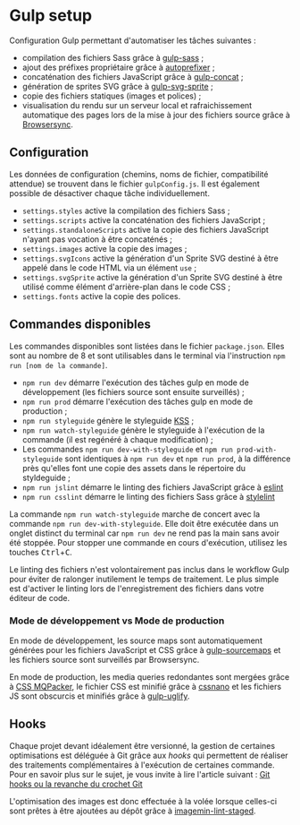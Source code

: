 # Gulp setup

Configuration Gulp permettant d'automatiser les tâches suivantes :

* compilation des fichiers Sass grâce à [gulp-sass](https://www.npmjs.com/package/gulp-sass) ;
* ajout des préfixes propriétaire grâce à [autoprefixer](https://www.npmjs.com/package/autoprefixer) ;
* concaténation des fichiers JavaScript grâce à [gulp-concat](https://www.npmjs.com/package/gulp-concat) ;
* génération de sprites SVG grâce à [gulp-svg-sprite](https://www.npmjs.com/package/gulp-svg-sprite) ;
* copie des fichiers statiques (images et polices) ;
* visualisation du rendu sur un serveur local et rafraichissement automatique des pages lors de la mise à jour des fichiers source grâce à [Browsersync](https://www.browsersync.io/).

## Configuration

Les données de configuration (chemins, noms de fichier, compatibilité attendue) se trouvent dans le fichier `gulpConfig.js`.
Il est également possible de désactiver chaque tâche individuellement.

* `settings.styles` active la compilation des fichiers Sass ;
* `settings.scripts` active la concaténation des fichiers JavaScript ;
* `settings.standaloneScripts` active la copie des fichiers JavaScript n'ayant pas vocation à être concaténés ;
* `settings.images` active la copie des images ;
* `settings.svgIcons` active la génération d'un Sprite SVG destiné à être appelé dans le code HTML via un élément `use` ;
* `settings.svgSprite` active la génération d'un Sprite SVG destiné à être utilisé comme élément d'arrière-plan dans le code CSS ;
* `settings.fonts` active la copie des polices.

## Commandes disponibles

Les commandes disponibles sont listées dans le fichier `package.json`.
Elles sont au nombre de 8 et sont utilisables dans le terminal via l'instruction `npm run [nom de la commande]`.

* `npm run dev` démarre l'exécution des tâches gulp en mode de développement (les fichiers source sont ensuite surveillés) ;
* `npm run prod` démarre l'exécution des tâches gulp en mode de production ;
* `npm run styleguide` génère le styleguide [KSS](https://warpspire.com/kss/) ;
* `npm run watch-styleguide` génère le styleguide à l'exécution de la commande (il est regénéré à chaque modification) ;
* Les commandes `npm run dev-with-styleguide` et `npm run prod-with-styleguide` sont identiques à `npm run dev` et `npm run prod`, à la différence près qu'elles font une copie des assets dans le répertoire du styldeguide ;
* `npm run jslint` démarre le linting des fichiers JavaScript grâce à [eslint](https://eslint.org/)
* `npm run csslint` démarre le linting des fichiers Sass grâce à [stylelint](https://stylelint.io/)

La commande `npm run watch-styleguide` marche de concert avec la commande `npm run dev-with-styleguide`. Elle doit être exécutée dans un onglet distinct du terminal car `npm run dev` ne rend pas la main sans avoir été stoppée.
Pour stopper une commande en cours d'exécution, utilisez les touches <kbd>Ctrl</kbd>+<kbd>C</kbd>.

Le linting des fichiers n'est volontairement pas inclus dans le workflow Gulp pour éviter de ralonger inutilement le temps de traitement. Le plus simple est d'activer le linting lors de l'enregistrement des fichiers dans votre éditeur de code.

### Mode de développement vs Mode de production

En mode de développement, les source maps sont automatiquement générées pour les fichiers JavaScript et CSS grâce à [gulp-sourcemaps](https://www.npmjs.com/package/gulp-sourcemaps) et les fichiers source sont surveillés par Browsersync.

En mode de production, les media queries redondantes sont mergées grâce à [CSS MQPacker](https://www.npmjs.com/package/css-mqpacker), le fichier CSS est minifié grâce à [cssnano](https://www.npmjs.com/package/cssnano) et les fichiers JS sont obscurcis et minifiés grâce à [gulp-uglify](https://www.npmjs.com/package/gulp-uglify).

## Hooks

Chaque projet devant idéalement être versionné, la gestion de certaines optimisations est déléguée à Git grâce aux <em>hooks</em> qui permettent de réaliser des traitements complémentaires à l'exécution de certaines commande.
Pour en savoir plus sur le sujet, je vous invite à lire l'article suivant : [Git hooks ou la revanche du crochet Git](https://delicious-insights.com/fr/articles/git-hooks/)

L'optimisation des images est donc effectuée à la volée lorsque celles-ci sont prêtes à être ajoutées au dépôt grâce à [imagemin-lint-staged](https://www.npmjs.com/package/imagemin-lint-staged).
